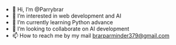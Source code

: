 - 👋 Hi, I’m @Parrybrar
- 👀 I’m interested in web development and AI
- 🌱 I’m currently learning Python advance 
- 💞️ I’m looking to collaborate on AI development
- 📫 How to reach me by my mail brarparminder379@gmail.com

<!---
Parrybrar/Parrybrar is a ✨ special ✨ repository because its `README.md` (this file) appears on your GitHub profile.
You can click the Preview link to take a look at your changes.
--->
